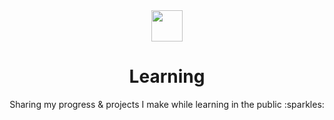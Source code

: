 <div align="center">
  <img src="https://github.com/krishstwt.png" height="50px" width="50px" />
  <br />
  <h1>Learning</h1>
  <p>Sharing my progress & projects I make while learning in the public :sparkles:</p>
</div>